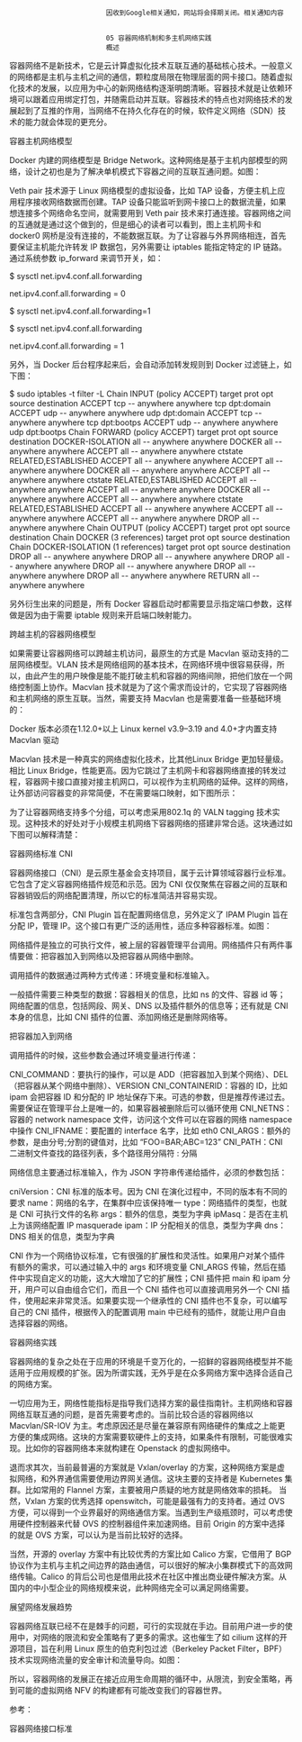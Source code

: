 
                            
                            因收到Google相关通知，网站将会择期关闭。相关通知内容
                            
                            
                            05 容器网络机制和多主机网络实践
                            概述

容器网络不是新技术，它是云计算虚拟化技术互联互通的基础核心技术。一般意义的网络都是主机与主机之间的通信，颗粒度局限在物理层面的网卡接口。随着虚拟化技术的发展，以应用为中心的新网络结构逐渐明朗清晰。容器技术就是让依赖环境可以跟着应用绑定打包，并随需启动并互联。容器技术的特点也对网络技术的发展起到了互推的作用，当网络不在持久化存在的时候，软件定义网络（SDN）技术的能力就会体现的更充分。

容器主机网络模型

Docker 内建的网络模型是 Bridge Network。这种网络是基于主机内部模型的网络，设计之初也是为了解决单机模式下容器之间的互联互通问题。如图：



Veth pair 技术源于 Linux 网络模型的虚拟设备，比如 TAP 设备，方便主机上应用程序接收网络数据而创建。TAP 设备只能监听到网卡接口上的数据流量，如果想连接多个网络命名空间，就需要用到 Veth pair 技术来打通连接。容器网络之间的互通就是通过这个做到的，但是细心的读者可以看到，图上主机网卡和 docker0 网桥是没有连接的，不能数据互联。为了让容器与外界网络相连，首先要保证主机能允许转发 IP 数据包，另外需要让 iptables 能指定特定的 IP 链路。通过系统参数 ip_forward 来调节开关，如：

$ sysctl net.ipv4.conf.all.forwarding

  net.ipv4.conf.all.forwarding = 0

$ sysctl net.ipv4.conf.all.forwarding=1

$ sysctl net.ipv4.conf.all.forwarding

  net.ipv4.conf.all.forwarding = 1



另外，当 Docker 后台程序起来后，会自动添加转发规则到 Docker 过滤链上，如下图：

$ sudo iptables -t filter -L
Chain INPUT (policy ACCEPT)
target     prot opt source               destination
ACCEPT     tcp  --  anywhere             anywhere             tcp dpt:domain
ACCEPT     udp  --  anywhere             anywhere             udp dpt:domain
ACCEPT     tcp  --  anywhere             anywhere             tcp dpt:bootps
ACCEPT     udp  --  anywhere             anywhere             udp dpt:bootps
Chain FORWARD (policy ACCEPT)
target     prot opt source               destination
DOCKER-ISOLATION  all  --  anywhere             anywhere
DOCKER     all  --  anywhere             anywhere
ACCEPT     all  --  anywhere             anywhere             ctstate RELATED,ESTABLISHED
ACCEPT     all  --  anywhere             anywhere
ACCEPT     all  --  anywhere             anywhere
DOCKER     all  --  anywhere             anywhere
ACCEPT     all  --  anywhere             anywhere             ctstate RELATED,ESTABLISHED
ACCEPT     all  --  anywhere             anywhere
ACCEPT     all  --  anywhere             anywhere
DOCKER     all  --  anywhere             anywhere
ACCEPT     all  --  anywhere             anywhere             ctstate RELATED,ESTABLISHED
ACCEPT     all  --  anywhere             anywhere
ACCEPT     all  --  anywhere             anywhere
ACCEPT     all  --  anywhere             anywhere
DROP       all  --  anywhere             anywhere
Chain OUTPUT (policy ACCEPT)
target     prot opt source               destination
Chain DOCKER (3 references)
target     prot opt source               destination
Chain DOCKER-ISOLATION (1 references)
target     prot opt source               destination
DROP       all  --  anywhere             anywhere
DROP       all  --  anywhere             anywhere
DROP       all  --  anywhere             anywhere
DROP       all  --  anywhere             anywhere
DROP       all  --  anywhere             anywhere
DROP       all  --  anywhere             anywhere
RETURN     all  --  anywhere             anywhere



另外衍生出来的问题是，所有 Docker 容器启动时都需要显示指定端口参数，这样做是因为由于需要 iptable 规则来开启端口映射能力。

跨越主机的容器网络模型

如果需要让容器网络可以跨越主机访问，最原生的方式是 Macvlan 驱动支持的二层网络模型。VLAN 技术是网络组网的基本技术，在网络环境中很容易获得，所以，由此产生的用户映像是能不能打破主机和容器的网络间隙，把他们放在一个网络控制面上协作。Macvlan 技术就是为了这个需求而设计的，它实现了容器网络和主机网络的原生互联。当然，需要支持 Macvlan 也是需要准备一些基础环境的：


Docker 版本必须在1.12.0+以上
Linux kernel v3.9–3.19 and 4.0+才内置支持Macvlan 驱动


Macvlan 技术是一种真实的网络虚拟化技术，比其他Linux Bridge 更加轻量级。相比 Linux Bridge，性能更高。因为它跳过了主机网卡和容器网络直接的转发过程，容器网卡接口直接对接主机网口，可以视作为主机网络的延伸。这样的网络，让外部访问容器变的非常简便，不在需要端口映射，如下图所示：



为了让容器网络支持多个分组，可以考虑采用802.1q 的 VALN tagging 技术实现。这种技术的好处对于小规模主机网络下容器网络的搭建非常合适。这块通过如下图可以解释清楚：



容器网络标准 CNI

容器网络接口（CNI）是云原生基金会支持项目，属于云计算领域容器行业标准。它包含了定义容器网络插件规范和示范。因为 CNI 仅仅聚焦在容器之间的互联和容器销毁后的网络配置清理，所以它的标准简洁并容易实现。

标准包含两部分，CNI Plugin 旨在配置网络信息，另外定义了 IPAM Plugin 旨在分配 IP，管理 IP。这个接口有更广泛的适用性，适应多种容器标准。如图：



网络插件是独立的可执行文件，被上层的容器管理平台调用。网络插件只有两件事情要做：把容器加入到网络以及把容器从网络中删除。

调用插件的数据通过两种方式传递：环境变量和标准输入。

一般插件需要三种类型的数据：容器相关的信息，比如 ns 的文件、容器 id 等；网络配置的信息，包括网段、网关、DNS 以及插件额外的信息等；还有就是 CNI 本身的信息，比如 CNI 插件的位置、添加网络还是删除网络等。

把容器加入到网络

调用插件的时候，这些参数会通过环境变量进行传递：


CNI_COMMAND：要执行的操作，可以是 ADD（把容器加入到某个网络）、DEL（把容器从某个网络中删除）、VERSION
CNI_CONTAINERID：容器的 ID，比如 ipam 会把容器 ID 和分配的 IP 地址保存下来。可选的参数，但是推荐传递过去。需要保证在管理平台上是唯一的，如果容器被删除后可以循环使用
CNI_NETNS：容器的 network namespace 文件，访问这个文件可以在容器的网络 namespace 中操作
CNI_IFNAME：要配置的 interface 名字，比如 eth0
CNI_ARGS：额外的参数，是由分号;分割的键值对，比如 “FOO=BAR;ABC=123”
CNI_PATH：CNI 二进制文件查找的路径列表，多个路径用分隔符 : 分隔


网络信息主要通过标准输入，作为 JSON 字符串传递给插件，必须的参数包括：


cniVersion：CNI 标准的版本号。因为 CNI 在演化过程中，不同的版本有不同的要求
name：网络的名字，在集群中应该保持唯一
type：网络插件的类型，也就是 CNI 可执行文件的名称
args：额外的信息，类型为字典
ipMasq：是否在主机上为该网络配置 IP masquerade
ipam：IP 分配相关的信息，类型为字典
dns：DNS 相关的信息，类型为字典


CNI 作为一个网络协议标准，它有很强的扩展性和灵活性。如果用户对某个插件有额外的需求，可以通过输入中的 args 和环境变量 CNI_ARGS 传输，然后在插件中实现自定义的功能，这大大增加了它的扩展性；CNI 插件把 main 和 ipam 分开，用户可以自由组合它们，而且一个 CNI 插件也可以直接调用另外一个 CNI 插件，使用起来非常灵活。如果要实现一个继承性的 CNI 插件也不复杂，可以编写自己的 CNI 插件，根据传入的配置调用 main 中已经有的插件，就能让用户自由选择容器的网络。

容器网络实践

容器网络的复杂之处在于应用的环境是千变万化的，一招鲜的容器网络模型并不能适用于应用规模的扩张。因为所谓实践，无外乎是在众多网络方案中选择合适自己的网络方案。

一切应用为王，网络性能指标是指导我们选择方案的最佳指南针。主机网络和容器网络互联互通的问题，是首先需要考虑的。当前比较合适的容器网络以 Macvlan/SR-IOV 为主。考虑原因还是尽量在兼容原有网络硬件的集成之上能更方便的集成网络。这块的方案需要软硬件上的支持，如果条件有限制，可能很难实现。比如你的容器网络本来就构建在 Openstack 的虚拟网络中。

退而求其次，当前最普遍的方案就是 Vxlan/overlay 的方案，这种网络方案是虚拟网络，和外界通信需要使用边界网关通信。这块主要的支持者是 Kubernetes 集群。比如常用的 Flannel 方案，主要被用户质疑的地方就是网络效率的损耗。 当然，Vxlan 方案的优秀选择 openswitch，可能是最强有力的支持者。通过 OVS 方便，可以得到一个业界最好的网络通信方案。当遇到生产级瓶颈时，可以考虑使用硬件控制器来代替 OVS 的控制器组件来加速网络。目前 Origin 的方案中选择的就是 OVS 方案，可以认为是当前比较好的选择。

当然，开源的 overlay 方案中有比较优秀的方案比如 Calico 方案，它借用了 BGP 协议作为主机与主机之间边界的路由通信，可以很好的解决小集群模式下的高效网络传输。Calico 的背后公司也是借用此技术在社区中推出商业硬件解决方案。从国内的中小型企业的网络规模来说，此种网络完全可以满足网络需要。

展望网络发展趋势

容器网络互联已经不在是棘手的问题，可行的实现就在手边。目前用户进一步的使用中，对网络的限流和安全策略有了更多的需求。这也催生了如 cilium 这样的开源项目，旨在利用 Linux 原生的伯克利包过滤（Berkeley Packet Filter，BPF）技术实现网络流量的安全审计和流量导向。如图：



所以，容器网络的发展正在接近应用生命周期的循环中，从限流，到安全策略，再到可能的虚拟网络 NFV 的构建都有可能改变我们的容器世界。

参考：

容器网络接口标准

                        
                        
                            